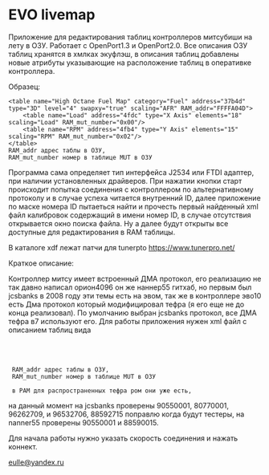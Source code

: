 # EVO livemap 

Приложение для редактирования таблиц контроллеров митсубиши на лету в ОЗУ. Работает с OpenPort1.3 и OpenPort2.0.
Все описания ОЗУ таблиц хранятся в хмлках экуфлэш, в описания таблиц добавлены новые атрибуты
указывающие на расположение таблиц в оперативке контроллера.

Образец:

    <table name="High Octane Fuel Map" category="Fuel" address="37b4d" type="3D" level="4" swapxy="true" scaling="AFR" RAM_addr="FFFFA04D"> 
        <table name="Load" address="4fdc" type="X Axis" elements="18" scaling="Load" RAM_mut_number="0x00"/>
        <table name="RPM" address="4fb4" type="Y Axis" elements="15" scaling="RPM" RAM_mut_number="0x02"/>
    </table>
    RAM_addr адрес таблы в ОЗУ,
    RAM_mut_number номер в таблице MUT в ОЗУ
    
    
  Программа сама определяет тип интерфейса J2534 или FTDI адаптер, при наличии установленных драйверов. При нажатии кнопки старт происходит попытка соединения с контроллером по альтернативному протоколу и в случае успеха читается внутренний ID, далее приложение по маске номера ID пытаеться найти и прочесть первый найденный xml файл калибровок содержащий в имени номер ID, в случае отсутствия открывается окно поиска файла. Ну а далее будут открыты все доступные для редактирования в RAM таблицы.

В каталоге xdf лежат патчи для tunerpto https://www.tunerpro.net/

Краткое описание:

Контроллер митсу имеет встроенный ДМА протокол,
его реализацию не так давно написал орион4096
он же наннер55 гитхаб, но первым был jcsbanks в
2008 году эти темы есть на эвом, так же в контроллере
эво10 есть Дма протокол который модифицировал тефра
(я его еще не до конца реализовал).
По умолчанию выбран jcsbanks протокол, все ДМА тефра в7
используют его.
Для работы приложения нужен xml файл с описанием
таблиц вида 
    <table name="High Octane Fuel Map" category="Fuel" address="37b4d" type="3D" level="4" swapxy="true" scaling="AFR" RAM_addr="FFFFA04D"> 
        <table name="Load" address="4fdc" type="X Axis" elements="18" scaling="Load" RAM_mut_number="0x00"/>
        <table name="RPM" address="4fb4" type="Y Axis" elements="15" scaling="RPM" RAM_mut_number="0x02"/>
    </table>
	
	 RAM_addr адрес таблы в ОЗУ,
	 RAM_mut_number номер в таблице MUT в ОЗУ
	 
	 в РАМ для распространенных тефра ром они уже есть,
на данный момент на jcsbanks проверены 90550001, 80770001,
96262709, и 96532706, 88592715 поправлю когда будут тестеры,
на nanner55 проверены 90550001 и 88590015.

Для начала работы нужно указать скорость соединения и нажать
коннект.

eulle@yandex.ru
